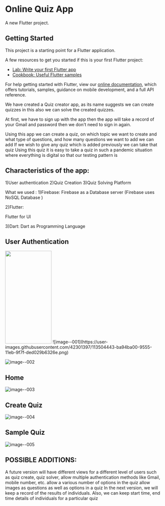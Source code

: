 # Online Quiz App

A new Flutter project.

## Getting Started

This project is a starting point for a Flutter application.

A few resources to get you started if this is your first Flutter project:

- [Lab: Write your first Flutter app](https://flutter.dev/docs/get-started/codelab)
- [Cookbook: Useful Flutter samples](https://flutter.dev/docs/cookbook)

For help getting started with Flutter, view our
[online documentation](https://flutter.dev/docs), which offers tutorials,
samples, guidance on mobile development, and a full API reference.

We have created a Quiz creator app, as its name suggests we can create
quizzes in this also we can solve the created quizzes.

At first, we have to sign up with the app then the app will take a record of
your Gmail and password then we don't need to sign in again.

Using this app we can create a quiz, on which topic we want to create
and what type of questions, and how many questions we want to add we can add
If we wish to give any quiz which is added previously we can take that
quiz
Using this quiz it is easy to take a quiz in such a pandemic situation
where everything is digital so that our testing pattern is

## Characteristics of the app:

1)User authentication
2)Quiz Creation
3)Quiz Solving Platform

What we used :
1)Firebase:
Firebase as a Database server (Firebase uses NoSQL Database )

2)Flutter:

Flutter for UI

3)Dart:
Dart as Programming Language

## User Authentication

<img src="https://user-images.githubusercontent.com/42301397/113504443-ba94ba00-9555-11eb-9f7f-ded029b6326e.png" width="150" height="300">
![image--001](https://user-images.githubusercontent.com/42301397/113504443-ba94ba00-9555-11eb-9f7f-ded029b6326e.png)

![image--002](https://user-images.githubusercontent.com/42301397/113504453-cc765d00-9555-11eb-9e5a-24f7fbf97c88.png)


## Home



![image--003](https://user-images.githubusercontent.com/42301397/113504477-f465c080-9555-11eb-8d2b-287cb7ce1bee.png)


## Create Quiz



![image--004](https://user-images.githubusercontent.com/42301397/113504480-f9c30b00-9555-11eb-8114-bfabc298db86.png)


## Sample Quiz



![image--005](https://user-images.githubusercontent.com/42301397/113504484-ff205580-9555-11eb-9375-c622225fd55c.png)



## POSSIBLE ADDITIONS:

A future version will have different views for a different level of
users such as quiz create, quiz solver,
allow multiple authentication methods like Gmail, mobile
number, etc.
allow a various number of options in the quiz
allow images as questions as well as options in a quiz
In the next version, we will keep a record of the results of
individuals.
Also, we can keep start time, end time details of individuals for a
particular quiz



